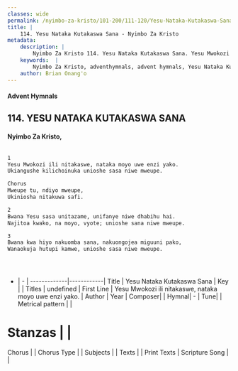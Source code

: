 ```yaml
---
classes: wide
permalink: /nyimbo-za-kristo/101-200/111-120/Yesu-Nataka-Kutakaswa-Sana/
title: |
    114. Yesu Nataka Kutakaswa Sana - Nyimbo Za Kristo
metadata:
    description: |
        Nyimbo Za Kristo 114. Yesu Nataka Kutakaswa Sana. Yesu Mwokozi ili nitakaswe, nataka moyo uwe enzi yako. Ukiangushe kilichoinuka unioshe sasa niwe mweupe.  Chorus	 Mweupe tu, ndiyo mweupe, Ukiniosha nitakuwa safi.  2	 Bwana Yesu sasa unitazame, unifanye niwe dhabihu hai. Najitoa kwako, na moyo, vyote; unioshe sana niwe mweupe.  3	 Bwana kwa hiyo nakuomba sana, nakuongojea miguuni pako, Wanaokuja hutupi kamwe, unioshe sasa niwe mweupe.     
    keywords:  |
        Nyimbo Za Kristo, adventhymnals, advent hymnals, Yesu Nataka Kutakaswa Sana, Yesu Mwokozi ili nitakaswe, nataka moyo uwe enzi yako.. 
    author: Brian Onang'o
---
```


#### Advent Hymnals
## 114. YESU NATAKA KUTAKASWA SANA
####  Nyimbo Za Kristo,

```txt

1
Yesu Mwokozi ili nitakaswe, nataka moyo uwe enzi yako.
Ukiangushe kilichoinuka unioshe sasa niwe mweupe.

Chorus	
Mweupe tu, ndiyo mweupe,
Ukiniosha nitakuwa safi.

2	
Bwana Yesu sasa unitazame, unifanye niwe dhabihu hai.
Najitoa kwako, na moyo, vyote; unioshe sana niwe mweupe.

3	
Bwana kwa hiyo nakuomba sana, nakuongojea miguuni pako,
Wanaokuja hutupi kamwe, unioshe sasa niwe mweupe.





```

- |   -  |
-------------|------------|
Title | Yesu Nataka Kutakaswa Sana |
Key |  |
Titles | undefined |
First Line | Yesu Mwokozi ili nitakaswe, nataka moyo uwe enzi yako. |
Author | 
Year | 
Composer| |
Hymnal|  - |
Tune|  |
Metrical pattern | |
# Stanzas |  |
Chorus |  |
Chorus Type |  |
Subjects | |
Texts |  |
Print Texts | 
Scripture Song |  |
    
